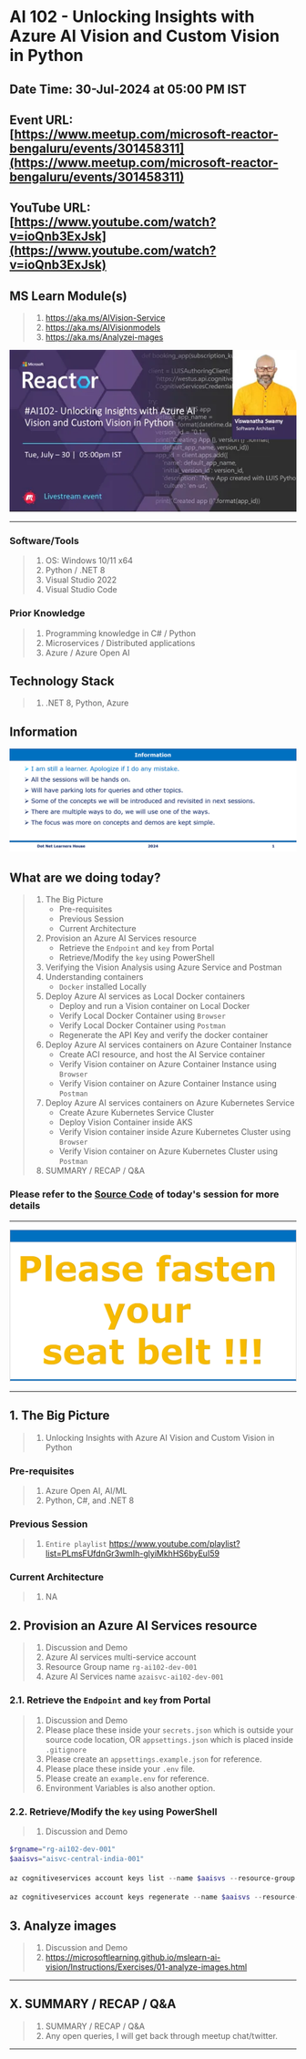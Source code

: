 # AI 102 - Unlocking Insights with Azure AI Vision and Custom Vision in Python

## Date Time: 30-Jul-2024 at 05:00 PM IST

## Event URL: [https://www.meetup.com/microsoft-reactor-bengaluru/events/301458311](https://www.meetup.com/microsoft-reactor-bengaluru/events/301458311)

## YouTube URL: [https://www.youtube.com/watch?v=ioQnb3ExJsk](https://www.youtube.com/watch?v=ioQnb3ExJsk)

## MS Learn Module(s)

> 1. <https://aka.ms/AIVision-Service>
> 1. <https://aka.ms/AIVisionmodels>
> 1. <https://aka.ms/Analyzei-mages>

![Viswanatha Swamy P K |150x150](./Documentation/Images/ViswanathaSwamyPK.PNG)

---

### Software/Tools

> 1. OS: Windows 10/11 x64
> 1. Python / .NET 8
> 1. Visual Studio 2022
> 1. Visual Studio Code

### Prior Knowledge

> 1. Programming knowledge in C# / Python
> 1. Microservices / Distributed applications
> 1. Azure / Azure Open AI

## Technology Stack

> 1. .NET 8, Python, Azure

## Information

![Information | 100x100](../Documentation/Images/Information.PNG)

## What are we doing today?

> 1. The Big Picture
>    - Pre-requisites
>    - Previous Session
>    - Current Architecture
> 1. Provision an Azure AI Services resource
>    - Retrieve the `Endpoint` and `key` from Portal
>    - Retrieve/Modify the `key` using PowerShell
> 1. Verifying the Vision Analysis using Azure Service and Postman
> 1. Understanding containers
>    - `Docker` installed Locally
> 1. Deploy Azure AI services as Local Docker containers
>    - Deploy and run a Vision container on Local Docker
>    - Verify Local Docker Container using `Browser`
>    - Verify Local Docker Container using `Postman`
>    - Regenerate the API Key and verify the docker container
> 1. Deploy Azure AI services containers on Azure Container Instance
>    - Create ACI resource, and host the AI Service container
>    - Verify Vision container on Azure Container Instance using `Browser`
>    - Verify Vision container on Azure Container Instance using `Postman`
> 1. Deploy Azure AI services containers on Azure Kubernetes Service
>    - Create Azure Kubernetes Service Cluster
>    - Deploy Vision Container inside AKS
>    - Verify Vision container inside Azure Kubernetes Cluster using `Browser`
>    - Verify Vision container on Azure Kubernetes Cluster using `Postman`
> 1. SUMMARY / RECAP / Q&A

### Please refer to the [**Source Code**](https://github.com/vishipayyallore/aiml-2024/tree/main/ai102demos) of today's session for more details

---

![Information | 100x100](../Documentation/Images/SeatBelt.PNG)

---

## 1. The Big Picture

> 1. Unlocking Insights with Azure AI Vision and Custom Vision in Python

### Pre-requisites

> 1. Azure Open AI, AI/ML
> 1. Python, C#, and .NET 8

### Previous Session

> 1. `Entire playlist` <https://www.youtube.com/playlist?list=PLmsFUfdnGr3wmIh-glyiMkhHS6byEuI59>

### Current Architecture

> 1. NA

## 2. Provision an Azure AI Services resource

> 1. Discussion and Demo
> 1. Azure AI services multi-service account
> 1. Resource Group name `rg-ai102-dev-001`
> 1. Azure AI Services name `azaisvc-ai102-dev-001`

### 2.1. Retrieve the `Endpoint` and `key` from Portal

> 1. Discussion and Demo
> 1. Please place these inside your `secrets.json` which is outside your source code location, OR `appsettings.json` which is placed inside `.gitignore`
> 1. Please create an `appsettings.example.json` for reference.
> 1. Please place these inside your `.env` file.
> 1. Please create an `example.env` for reference.
> 1. Environment Variables is also another option.

### 2.2. Retrieve/Modify the `key` using PowerShell

> 1. Discussion and Demo

```powershell
$rgname="rg-ai102-dev-001"
$aaisvs="aisvc-central-india-001"

az cognitiveservices account keys list --name $aaisvs --resource-group $rgname

az cognitiveservices account keys regenerate --name $aaisvs --resource-group $rgname --key-name key1
```

## 3. Analyze images

> 1. Discussion and Demo
> 1. <https://microsoftlearning.github.io/mslearn-ai-vision/Instructions/Exercises/01-analyze-images.html>

---

## X. SUMMARY / RECAP / Q&A

> 1. SUMMARY / RECAP / Q&A
> 2. Any open queries, I will get back through meetup chat/twitter.

---
